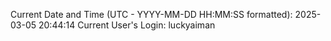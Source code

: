 Current Date and Time (UTC - YYYY-MM-DD HH:MM:SS formatted): 2025-03-05 20:44:14
Current User's Login: luckyaiman
